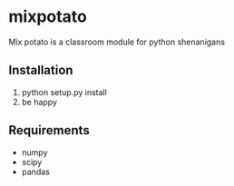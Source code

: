# mixpotato
Mix potato is a classroom module for python shenanigans

## Installation

1. python setup.py install
2. be happy

## Requirements

* numpy
* scipy
* pandas
